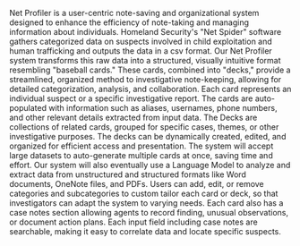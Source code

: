 Net Profiler is a user-centric note-saving and organizational system designed to enhance the efficiency of note-taking and managing information about individuals.
Homeland Security's "Net Spider" software gathers categorized data on suspects involved in child exploitation and human trafficking and outputs the data in a csv format. 
Our Net Profiler system transforms this raw data into a structured, visually intuitive format resembling "baseball cards." These cards, combined into "decks," provide a streamlined, 
organized method to investigative note-keeping, allowing for detailed categorization, analysis, and collaboration. 
Each card represents an individual suspect or a specific investigative report. The cards are auto-populated with information such as aliases, usernames, phone numbers,
and other relevant details extracted from input data. The Decks are collections of related cards, grouped for specific cases, themes, or other investigative purposes. 
The decks can be dynamically created, edited, and organized for efficient access and presentation.
The system will accept large datasets to auto-generate multiple cards at once, saving time and effort.
Our system will also eventually use a Language Model to analyze and extract data from unstructured and structured formats like Word documents, OneNote files, and PDFs. 
Users can add, edit, or remove categories and subcategories to custom tailor each card or deck, so that investigators can adapt the system to varying needs.
Each card also has a case notes section allowing agents to record finding, unusual observations, or document action plans. Each input field including case notes are searchable,
making it easy to correlate data and locate specific suspects.
